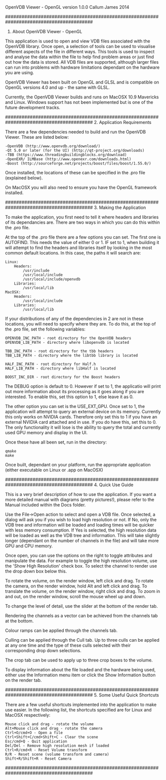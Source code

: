 OpenVDB Viewer - OpenGL
version 1.0.0 
Callum James 2014

########################################################################################
1. About OpenVDB Viewer - OpenGL

This application is used to open and view VDB files associated with the OpenVDB
library. Once open, a selection of tools can be used to visualise different
aspects of the file in different ways. This tools is used to inspect and analyse the
data within the file to help find problem areas or just find out how the data is stored.
All VDB files are supported, although larger files can run into problems with hardware
limitations dependant on the hardware you are using.

OpenVDB Viewer has been built on OpenGL and GLSL and is compatible on OpenGL versions 
4.0 and up - the same with GLSL.

Currently, the OpenVDB Viewer builds and runs on MacOSX 10.9 Mavericks and Linux.
Windows support has not been implemented but is one of the future development tracks.

########################################################################################
2. Application Requirements

There are a few dependencies needed to build and run the OpenVDB Viewer. These are 
listed below:

	-OpenVDB (http://www.openvdb.org/download/)
	-Qt 5.0 or later (for the UI) (http://qt-project.org/downloads)
	-TBB (https://www.threadingbuildingblocks.org/download)
	-OpenEXR/ ILMBase (http://www.openexr.com/downloads.html)
	-Boost (http://sourceforge.net/projects/boost/files/boost/1.55.0/)

Once installed, the locations of these can be specified in the .pro file (explained
below).

On MacOSX you will also need to ensure you have the OpenGL framework installed.

########################################################################################
3. Making the Application

To make the application, you first need to tell it where headers and libraries of its
dependancies are. There are two ways in which you can do this within the .pro file.

At the top of the .pro file there are a few options you can set. The first one is
AUTOFIND. This needs the value of either 0 or 1. IF set to 1, when building it will
attempt to find the headers and libraries itself by looking in the most common default
locations. In this case, the paths it will search are:

	Linux:
		Headers:
			/usr/include
			/usr/local/include
			/usr/local/include/openvdb
		Libraries:
			/usr/local/lib
	MacOSX:
		Headers:
			/usr/local/include
		Libraries:
			/usr/local/lib

If your distributions of any of the dependencies in 2 are not in these locations, you
will need to specify where they are. To do this, at the top of the .pro file, set the
following variables:

	OPENVDB_INC_PATH - root directory for the OpenVDB headers
	OPENVDB_LIB_PATH - directory where libopenvdb is located

	TBB_INC_PATH - root directory for the tbb headers
	TBB_LIB_PATH - directory where the libtbb library is located

	HALF_INC_PATH - root directory for Half.h
	HALF_LIB_PATH - directory where libHalf is located

	BOOST_INC_DIR - root directory for the Boost headers

The DEBUG option is default to 0. However if set to 1, the applicatio  will print out
more information about its processing as it goes along if you are interested. To
enable this, set this option to 1, else leave it as 0.

The other option you can set is the USE_EXT_GPU. Once set to 1, the application will
attempt to query an external device on its memory. Currently this only works on NVIDIA
cards. Therefore only set this to 1 if you have an external NVIDIA card attached and 
in use. If you do have this, set this to 0. The only functionality it will lose is the
ability to query the total and currently used GPU memory and display in the UI.

Once these have all been set, run in the directory:

	qmake
	make

Once built, dependant on your platform, run the appropriate application (either
executable on Linux or .app on MacOSX)

########################################################################################
4. Quick Use Guide

This is a very brief description of how to use the application. If you want a more
detailed manual with diagrams (pretty pictures!), please refer to the Manual included
within the Docs folder.

Use the File->Open action to select and open a VDB file. Once selected, a dialog will
ask you if you wish to load high resolution or not. If No, only the VDB tree and
information will be loaded and loading times will be quicker with less memory
consumption. If Yes is selected, the high resolution data will be loaded as well as
the VDB tree and information. This will take slightly longer (dependant on the number of
channels in the file) and will take more GPU and CPU memory.

Once open, you can use the options on the right to toggle attributes and manipulate
the data. For example to toggle the high resolution volume, use the 'Show High Resolution'
check box. To select the channel to render use the drop down box below this.

To rotate the volume, on the render window, left click and drag. To rotate the camera,
on the render window, hold Alt and left click and drag. To translate the volume,
on the render window, right click and drag. To zoom in and out, on the render window,
scroll the mouse wheel up and down.

To change the level of detail, use the slider at the bottom of the render tab.

Rendering the channels as a vector can be achieved from the channels tab at the bottom.

Colour ramps can be applied through the channels tab.

Culling can be applied through the Cull tab. Up to three culls can be applied at any
one time and the type of these culls selected with their corresponding drop down
selections.

The crop tab can be used to apply up to three crop boxes to the volume.

To display information about the file loaded and the hardware being used, either use
the Information menu item or click the Show Information button on the render tab.

########################################################################################
5. Some Useful Quick Shortcuts

There are a few useful shortcuts implemented into the application to make use easier.
In the following list, the shortcuts specified are for Linux and MacOSX respectively:

	Mouse click and drag - rotate the volume
	Alt+Mouse click and drag - rotate the camera
	Ctrl+O/cmd+O - Open a file
	Ctrl+Shift+C/cmd+Shift+C - Clear the scene
	Esc/cmd+Q - Quit application
	Del/Del - Remove high resolution mesh if loaded
	Ctrl+R/cmd+R - Reset Volume transform
	R/R - Reset scene (volume transform and camera)
	Shift+R/Shift+R - Reset Camera
		
########################################################################################
